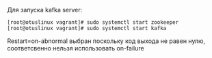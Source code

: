 Для запуска kafka server:
```
[root@otuslinux vagrant]# sudo systemctl start zookeeper
[root@otuslinux vagrant]# sudo systemctl start kafka
```
Restart=on-abnormal выбран поскольку код выхода не равен нулю, соответсвенно нельзя использовать on-failure
